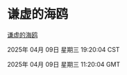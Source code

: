 # 谦虚的海鸥
[谦虚的海鸥](http://219.139.197.58:56308/qxdho/course/base/hotlink/index.php)

2025年 04月 09日 星期三 19:20:04 CST

2025年 04月 09日 星期三 11:20:04 GMT
